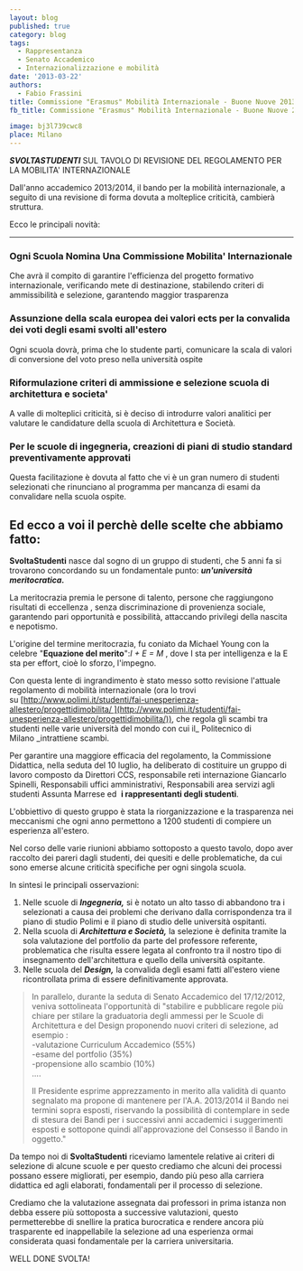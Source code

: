 ```yaml
---
layout: blog
published: true
category: blog
tags:
  - Rappresentanza
  - Senato Accademico
  - Internazionalizzazione e mobilità
date: '2013-03-22'
authors:
  - Fabio Frassini
title: Commissione "Erasmus" Mobilità Internazionale - Buone Nuove 2013/14
fb_title: Commissione "Erasmus" Mobilità Internazionale - Buone Nuove 2013/14

image: bj3l739cwc8
place: Milano
---
```


**_SVOLTASTUDENTI_** SUL TAVOLO DI REVISIONE DEL REGOLAMENTO PER LA MOBILITA' INTERNAZIONALE

Dall'anno accademico 2013/2014, il bando per la mobilità internazionale, a seguito di una revisione di forma dovuta a molteplice criticità, cambierà struttura.

Ecco le principali novità:  

-----------------------------

### Ogni Scuola Nomina Una Commissione Mobilita' Internazionale

Che avrà il compito di garantire l'efficienza del progetto formativo internazionale, verificando mete di destinazione, stabilendo criteri di ammissibilità e selezione, garantendo maggior trasparenza

### Assunzione della scala europea dei valori ects per la convalida dei voti degli esami svolti all'estero

Ogni scuola dovrà, prima che lo studente parti, comunicare la scala di valori di conversione del voto preso nella università ospite

### Riformulazione criteri di ammissione e selezione scuola di architettura e societa'

A valle di molteplici criticità, si è deciso di introdurre valori analitici per valutare le candidature della scuola di Architettura e Società.

### Per le scuole di ingegneria, creazioni di piani di studio standard preventivamente approvati

Questa facilitazione è dovuta al fatto che vi è un gran numero di studenti selezionati che rinunciano al programma per mancanza di esami da convalidare nella scuola ospite.

Ed ecco a voi il perchè delle scelte che abbiamo fatto:
-------------------------------------------------------

**SvoltaStudenti** nasce dal sogno di un gruppo di studenti, che 5 anni fa si trovarono concordando su un fondamentale punto: **_un'università meritocratica._**

La meritocrazia premia le persone di talento, persone che raggiungono risultati di eccellenza , senza discriminazione di provenienza sociale, garantendo pari opportunità e possibilità, attaccando privilegi della nascita e nepotismo.

L'origine del termine meritocrazia, fu coniato da Michael Young con la celebre "**Equazione del merito**":_I + E = M_ , dove I sta per intelligenza e la E sta per effort, cioè lo sforzo, l'impegno.

Con questa lente di ingrandimento è stato messo sotto revisione l'attuale regolamento di mobilità internazionale (ora lo trovi su [http://www.polimi.it/studenti/fai-unesperienza-allestero/progettidimobilita/ ](http://www.polimi.it/studenti/fai-unesperienza-allestero/progettidimobilita/)), che regola gli scambi tra studenti nelle varie università del mondo con cui il_ Politecnico di Milano _intrattiene scambi.

Per garantire una maggiore efficacia del regolamento, la Commissione Didattica, nella seduta del 10 luglio, ha deliberato di costituire un gruppo di lavoro composto da Direttori CCS, responsabile reti internazione Giancarlo Spinelli, Responsabili uffici amministrativi, Responsabili area servizi agli studenti Assunta Marrese ed  **i rappresentanti degli studenti**.

L'obbiettivo di questo gruppo è stata la riorganizzazione e la trasparenza nei meccanismi che ogni anno permettono a 1200 studenti di compiere un esperienza all'estero.

Nel corso delle varie riunioni abbiamo sottoposto a questo tavolo, dopo aver raccolto dei pareri dagli studenti, dei quesiti e delle problematiche, da cui sono emerse alcune criticità specifiche per ogni singola scuola.

In sintesi le principali osservazioni:

1.  Nelle scuole di **_Ingegneria,_** si è notato un alto tasso di abbandono tra i selezionati a causa dei problemi che derivano dalla corrispondenza tra il piano di studio Polimi e il piano di studio delle università ospitanti.
2.  Nella scuola di **_Architettura e Società,_** la selezione è definita tramite la sola valutazione del portfolio da parte del professore referente, problematica che risulta essere legata al confronto tra il nostro tipo di insegnamento dell'architettura e quello della università ospitante.
3.  Nelle scuola del **_Design,_** la convalida degli esami fatti all'estero viene ricontrollata prima di essere definitivamente approvata.

> In parallelo, durante la seduta di Senato Accademico del 17/12/2012, veniva sottolineata l'opportunità di "stabilire e pubblicare regole più chiare per stilare la graduatoria degli ammessi per le Scuole di Architettura e del Design proponendo nuovi criteri di selezione, ad esempio :  
> -valutazione Curriculum Accademico (55%)  
> -esame del portfolio (35%)  
> -propensione allo scambio (10%)   
> ....
> 
> Il Presidente esprime apprezzamento in merito alla validità di quanto segnalato ma propone di mantenere per l'A.A. 2013/2014 il Bando nei termini sopra esposti, riservando la possibilità di contemplare in sede di stesura dei Bandi per i successivi anni accademici i suggerimenti esposti e sottopone quindi all'approvazione del Consesso il Bando in oggetto."  

Da tempo noi di **SvoltaStudenti** riceviamo lamentele relative ai criteri di selezione di alcune scuole e per questo crediamo che alcuni dei processi possano essere migliorati, per esempio, dando più peso alla carriera didattica ed agli elaborati, fondamentali per il processo di selezione.

Crediamo che la valutazione assegnata dai professori in prima istanza non debba essere più sottoposta a successive valutazioni, questo permetterebbe di snellire la pratica burocratica e rendere ancora più trasparente ed inappellabile la selezione ad una esperienza ormai considerata quasi fondamentale per la carriera universitaria.

WELL DONE SVOLTA!
